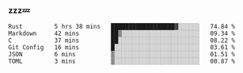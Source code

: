 ### zzz💤

<!--
**ArberSephirotheca/ArberSephirotheca** is a ✨ _special_ ✨ repository because its `README.md` (this file) appears on your GitHub profile.

Here are some ideas to get you started:

- 🌱 I’m currently learning Rust, Distributed System, and Database.
- 😄 Pronouns: He/Him
-->

<!--START_SECTION:waka-->

```text
Rust         5 hrs 38 mins   ██████████████████▓░░░░░░   74.84 %
Markdown     42 mins         ██▒░░░░░░░░░░░░░░░░░░░░░░   09.34 %
C            37 mins         ██░░░░░░░░░░░░░░░░░░░░░░░   08.22 %
Git Config   16 mins         █░░░░░░░░░░░░░░░░░░░░░░░░   03.61 %
JSON         6 mins          ▒░░░░░░░░░░░░░░░░░░░░░░░░   01.51 %
TOML         3 mins          ▒░░░░░░░░░░░░░░░░░░░░░░░░   00.87 %
```

<!--END_SECTION:waka-->

